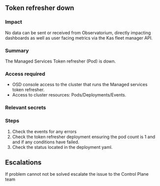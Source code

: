 ## Token refresher down

### Impact

No data can be sent or received from Observatorium, directly impacting dashboards as well as user facing metrics via the Kas fleet manager API.

### Summary

The Managed Services Token refresher (Pod) is down.

### Access required

- OSD console access to the cluster that runs the Managed services token refresher.
- Access to cluster resources: Pods/Deployments/Events.

### Relevant secrets

### Steps

1. Check the events for any errors
2. Check the token refresher deployment ensuring the pod count is 1 and and if any conditions have failed.
3. Check the status located in the deployment yaml.

## Escalations

If problem cannot not be solved escalate the issue to the Control Plane team 

